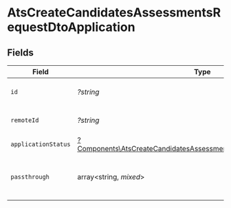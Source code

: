 # AtsCreateCandidatesAssessmentsRequestDtoApplication


## Fields

| Field                                                                                                                                                         | Type                                                                                                                                                          | Required                                                                                                                                                      | Description                                                                                                                                                   | Example                                                                                                                                                       |
| ------------------------------------------------------------------------------------------------------------------------------------------------------------- | ------------------------------------------------------------------------------------------------------------------------------------------------------------- | ------------------------------------------------------------------------------------------------------------------------------------------------------------- | ------------------------------------------------------------------------------------------------------------------------------------------------------------- | ------------------------------------------------------------------------------------------------------------------------------------------------------------- |
| `id`                                                                                                                                                          | *?string*                                                                                                                                                     | :heavy_minus_sign:                                                                                                                                            | Unique identifier                                                                                                                                             | 8187e5da-dc77-475e-9949-af0f1fa4e4e3                                                                                                                          |
| `remoteId`                                                                                                                                                    | *?string*                                                                                                                                                     | :heavy_minus_sign:                                                                                                                                            | Provider's unique identifier                                                                                                                                  | 8187e5da-dc77-475e-9949-af0f1fa4e4e3                                                                                                                          |
| `applicationStatus`                                                                                                                                           | [?Components\AtsCreateCandidatesAssessmentsRequestDtoApplicationStatus](../../Models/Components/AtsCreateCandidatesAssessmentsRequestDtoApplicationStatus.md) | :heavy_minus_sign:                                                                                                                                            | N/A                                                                                                                                                           |                                                                                                                                                               |
| `passthrough`                                                                                                                                                 | array<string, *mixed*>                                                                                                                                        | :heavy_minus_sign:                                                                                                                                            | Value to pass through to the provider                                                                                                                         | {<br/>"other_known_names": "John Doe"<br/>}                                                                                                                   |
